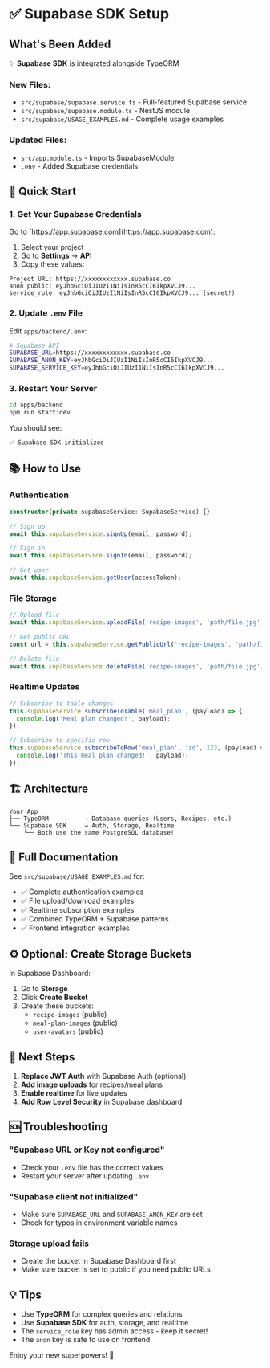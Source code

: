 # ✅ Supabase SDK Setup

## What's Been Added

✨ **Supabase SDK** is integrated alongside TypeORM

### New Files:

- `src/supabase/supabase.service.ts` - Full-featured Supabase service
- `src/supabase/supabase.module.ts` - NestJS module
- `src/supabase/USAGE_EXAMPLES.md` - Complete usage examples

### Updated Files:

- `src/app.module.ts` - Imports SupabaseModule
- `.env` - Added Supabase credentials

## 🚀 Quick Start

### 1. Get Your Supabase Credentials

Go to [https://app.supabase.com](https://app.supabase.com):

1. Select your project
2. Go to **Settings** → **API**
3. Copy these values:

```
Project URL: https://xxxxxxxxxxxx.supabase.co
anon public: eyJhbGciOiJIUzI1NiIsInR5cCI6IkpXVCJ9...
service_role: eyJhbGciOiJIUzI1NiIsInR5cCI6IkpXVCJ9... (secret!)
```

### 2. Update `.env` File

Edit `apps/backend/.env`:

```bash
# Supabase API
SUPABASE_URL=https://xxxxxxxxxxxx.supabase.co
SUPABASE_ANON_KEY=eyJhbGciOiJIUzI1NiIsInR5cCI6IkpXVCJ9...
SUPABASE_SERVICE_KEY=eyJhbGciOiJIUzI1NiIsInR5cCI6IkpXVCJ9...
```

### 3. Restart Your Server

```bash
cd apps/backend
npm run start:dev
```

You should see:

```
✅ Supabase SDK initialized
```

## 📚 How to Use

### Authentication

```typescript
constructor(private supabaseService: SupabaseService) {}

// Sign up
await this.supabaseService.signUp(email, password);

// Sign in
await this.supabaseService.signIn(email, password);

// Get user
await this.supabaseService.getUser(accessToken);
```

### File Storage

```typescript
// Upload file
await this.supabaseService.uploadFile('recipe-images', 'path/file.jpg', buffer);

// Get public URL
const url = this.supabaseService.getPublicUrl('recipe-images', 'path/file.jpg');

// Delete file
await this.supabaseService.deleteFile('recipe-images', 'path/file.jpg');
```

### Realtime Updates

```typescript
// Subscribe to table changes
this.supabaseService.subscribeToTable('meal_plan', (payload) => {
  console.log('Meal plan changed!', payload);
});

// Subscribe to specific row
this.supabaseService.subscribeToRow('meal_plan', 'id', 123, (payload) => {
  console.log('This meal plan changed!', payload);
});
```

## 🏗️ Architecture

```
Your App
├── TypeORM          → Database queries (Users, Recipes, etc.)
└── Supabase SDK     → Auth, Storage, Realtime
    └── Both use the same PostgreSQL database!
```

## 📖 Full Documentation

See `src/supabase/USAGE_EXAMPLES.md` for:

- ✅ Complete authentication examples
- ✅ File upload/download examples
- ✅ Realtime subscription examples
- ✅ Combined TypeORM + Supabase patterns
- ✅ Frontend integration examples

## ⚙️ Optional: Create Storage Buckets

In Supabase Dashboard:

1. Go to **Storage**
2. Click **Create Bucket**
3. Create these buckets:
   - `recipe-images` (public)
   - `meal-plan-images` (public)
   - `user-avatars` (public)

## 🎯 Next Steps

1. **Replace JWT Auth** with Supabase Auth (optional)
2. **Add image uploads** for recipes/meal plans
3. **Enable realtime** for live updates
4. **Add Row Level Security** in Supabase dashboard

## 🆘 Troubleshooting

### "Supabase URL or Key not configured"

- Check your `.env` file has the correct values
- Restart your server after updating `.env`

### "Supabase client not initialized"

- Make sure `SUPABASE_URL` and `SUPABASE_ANON_KEY` are set
- Check for typos in environment variable names

### Storage upload fails

- Create the bucket in Supabase Dashboard first
- Make sure bucket is set to public if you need public URLs

## 💡 Tips

- Use **TypeORM** for complex queries and relations
- Use **Supabase SDK** for auth, storage, and realtime
- The `service_role` key has admin access - keep it secret!
- The `anon` key is safe to use on frontend

Enjoy your new superpowers! 🚀
